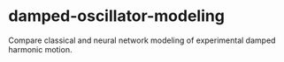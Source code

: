 # damped-oscillator-modeling
Compare classical and neural network modeling of experimental damped harmonic motion.
